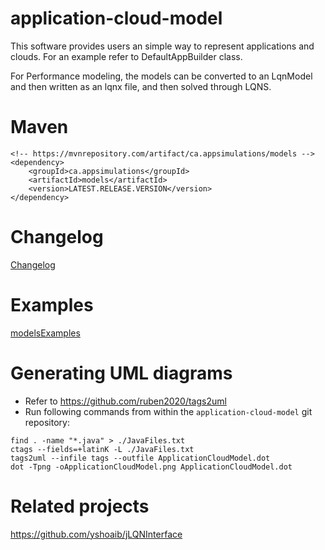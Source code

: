 application-cloud-model
=============
This software provides users an simple way to represent applications and clouds. For an example refer to 
DefaultAppBuilder class.

For Performance modeling, the models can be converted to an LqnModel and then written as an lqnx file, and then 
solved through LQNS.

Maven
=====
```
<!-- https://mvnrepository.com/artifact/ca.appsimulations/models -->
<dependency>
    <groupId>ca.appsimulations</groupId>
    <artifactId>models</artifactId>
    <version>LATEST.RELEASE.VERSION</version>
</dependency>
```

Changelog
=========
[Changelog](CHANGELOG.md)

Examples
=========
[modelsExamples](https://github.com/yshoaib/modelsExamples)

Generating UML diagrams
=======================
- Refer to https://github.com/ruben2020/tags2uml
- Run following commands from within the `application-cloud-model` git repository:
```
find . -name "*.java" > ./JavaFiles.txt
ctags --fields=+latinK -L ./JavaFiles.txt
tags2uml --infile tags --outfile ApplicationCloudModel.dot
dot -Tpng -oApplicationCloudModel.png ApplicationCloudModel.dot
```

Related projects
===================
https://github.com/yshoaib/jLQNInterface
